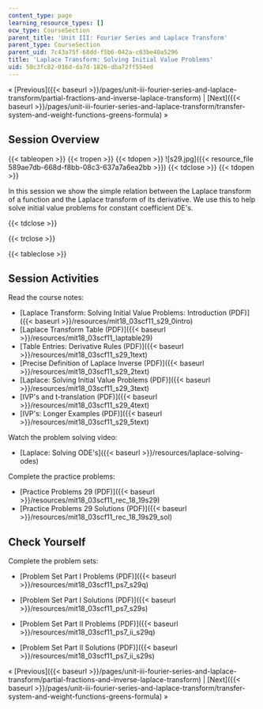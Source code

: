 ```yaml
---
content_type: page
learning_resource_types: []
ocw_type: CourseSection
parent_title: 'Unit III: Fourier Series and Laplace Transform'
parent_type: CourseSection
parent_uid: 7c43a75f-68dd-f5b6-042a-c63be40a5296
title: 'Laplace Transform: Solving Initial Value Problems'
uid: 50c3fc82-016d-da7d-1826-dba72ff554ed
---
```


« [Previous]({{< baseurl >}}/pages/unit-iii-fourier-series-and-laplace-transform/partial-fractions-and-inverse-laplace-transform) | [Next]({{< baseurl >}}/pages/unit-iii-fourier-series-and-laplace-transform/transfer-system-and-weight-functions-greens-formula) »

Session Overview
----------------

{{< tableopen >}}
{{< tropen >}}
{{< tdopen >}}
![s29.jpg]({{< resource_file 589ae7db-668d-f8bb-08c3-637a7a6ea2bb >}})
{{< tdclose >}}
{{< tdopen >}}


In this session we show the simple relation between the Laplace transform of a function and the Laplace transform of its derivative. We use this to help solve initial value problems for constant coefficient DE's.


{{< tdclose >}}

{{< trclose >}}

{{< tableclose >}}

Session Activities
------------------

Read the course notes:

*   [Laplace Transform: Solving Initial Value Problems: Introduction (PDF)]({{< baseurl >}}/resources/mit18_03scf11_s29_0intro)
*   [Laplace Transform Table (PDF)]({{< baseurl >}}/resources/mit18_03scf11_laptable29)
*   [Table Entries: Derivative Rules (PDF)]({{< baseurl >}}/resources/mit18_03scf11_s29_1text)
*   [Precise Definition of Laplace Inverse (PDF)]({{< baseurl >}}/resources/mit18_03scf11_s29_2text)
*   [Laplace: Solving Initial Value Problems (PDF)]({{< baseurl >}}/resources/mit18_03scf11_s29_3text)
*   [IVP's and t-translation (PDF)]({{< baseurl >}}/resources/mit18_03scf11_s29_4text)
*   [IVP's: Longer Examples (PDF)]({{< baseurl >}}/resources/mit18_03scf11_s29_5text)

Watch the problem solving video:

*   [Laplace: Solving ODE's]({{< baseurl >}}/resources/laplace-solving-odes)

Complete the practice problems:

*   [Practice Problems 29 (PDF)]({{< baseurl >}}/resources/mit18_03scf11_rec_18_19s29)
*   [Practice Problems 29 Solutions (PDF)]({{< baseurl >}}/resources/mit18_03scf11_rec_18_19s29_sol)

Check Yourself
--------------

Complete the problem sets:

*   [Problem Set Part I Problems (PDF)]({{< baseurl >}}/resources/mit18_03scf11_ps7_s29q)
*   [Problem Set Part I Solutions (PDF)]({{< baseurl >}}/resources/mit18_03scf11_ps7_s29s)
  
*   [Problem Set Part II Problems (PDF)]({{< baseurl >}}/resources/mit18_03scf11_ps7_ii_s29q)
*   [Problem Set Part II Solutions (PDF)]({{< baseurl >}}/resources/mit18_03scf11_ps7_ii_s29s)

« [Previous]({{< baseurl >}}/pages/unit-iii-fourier-series-and-laplace-transform/partial-fractions-and-inverse-laplace-transform) | [Next]({{< baseurl >}}/pages/unit-iii-fourier-series-and-laplace-transform/transfer-system-and-weight-functions-greens-formula) »